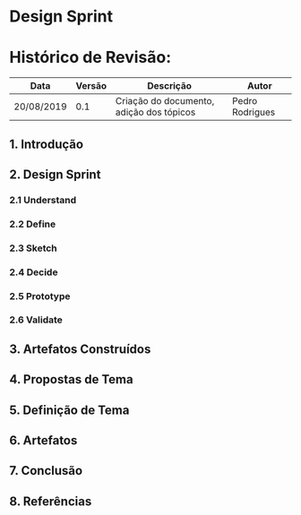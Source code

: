 # Design Sprint

# Histórico de Revisão:

|Data|Versão|Descrição|Autor|
|-|-|-|-|
|20/08/2019|0.1|Criação do documento, adição dos tópicos | Pedro Rodrigues |

## 1. Introdução

## 2. Design Sprint
### 2.1 Understand
### 2.2 Define
### 2.3 Sketch
### 2.4 Decide
### 2.5 Prototype
### 2.6 Validate

## 3. Artefatos Construídos

## 4. Propostas de Tema

## 5. Definição de Tema

## 6. Artefatos

## 7. Conclusão

## 8. Referências